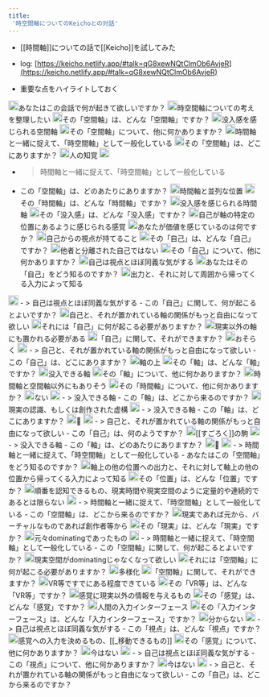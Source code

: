 ```yaml
---
title:
 '時空間軸についてのKeichoとの対話'
---
```


- [[時間軸]]についての話で[[Keicho]]を試してみた

- log: [https://keicho.netlify.app/#talk=qG8xewNQtClmOb6AvjeR](https://keicho.netlify.app/#talk=qG8xewNQtClmOb6AvjeR)

- 重要な点をハイライトしておく

<img src='https://scrapbox.io/api/pages/blu3mo-public/keicho/icon' alt='keicho.icon' height="19.5"/>あなたはこの会話で何が起きて欲しいですか？
<img src='https://scrapbox.io/api/pages/blu3mo-public/blu3mo/icon' alt='blu3mo.icon' height="19.5"/>時空間軸についての考えを整理したい
<img src='https://scrapbox.io/api/pages/blu3mo-public/keicho/icon' alt='keicho.icon' height="19.5"/>その「空間軸」は、どんな「空間軸」ですか？
<img src='https://scrapbox.io/api/pages/blu3mo-public/blu3mo/icon' alt='blu3mo.icon' height="19.5"/>没入感を感じられる空間軸
<img src='https://scrapbox.io/api/pages/blu3mo-public/keicho/icon' alt='keicho.icon' height="19.5"/>その「空間軸」について、他に何かありますか？
<img src='https://scrapbox.io/api/pages/blu3mo-public/blu3mo/icon' alt='blu3mo.icon' height="19.5"/>時間軸と一緒に捉えて、「時空間軸」として一般化している
<img src='https://scrapbox.io/api/pages/blu3mo-public/keicho/icon' alt='keicho.icon' height="19.5"/>その「空間軸」は、どこにありますか？
<img src='https://scrapbox.io/api/pages/blu3mo-public/blu3mo/icon' alt='blu3mo.icon' height="19.5"/>人の知覚
<img src='https://scrapbox.io/api/pages/blu3mo-public/keicho/icon' alt='keicho.icon' height="19.5"/>
- >  時間軸と一緒に捉えて、「時空間軸」として一般化している
- この「空間軸」は、どのあたりにありますか？
<img src='https://scrapbox.io/api/pages/blu3mo-public/blu3mo/icon' alt='blu3mo.icon' height="19.5"/>時間軸と並列な位置
<img src='https://scrapbox.io/api/pages/blu3mo-public/keicho/icon' alt='keicho.icon' height="19.5"/>その「時間軸」は、どんな「時間軸」ですか？
<img src='https://scrapbox.io/api/pages/blu3mo-public/blu3mo/icon' alt='blu3mo.icon' height="19.5"/>没入感を感じられる時間軸
<img src='https://scrapbox.io/api/pages/blu3mo-public/keicho/icon' alt='keicho.icon' height="19.5"/>その「没入感」は、どんな「没入感」ですか？
<img src='https://scrapbox.io/api/pages/blu3mo-public/blu3mo/icon' alt='blu3mo.icon' height="19.5"/>自己が軸の特定の位置にあるように感じられる感覚
<img src='https://scrapbox.io/api/pages/blu3mo-public/keicho/icon' alt='keicho.icon' height="19.5"/>あなたが価値を感じているのは何ですか？
<img src='https://scrapbox.io/api/pages/blu3mo-public/blu3mo/icon' alt='blu3mo.icon' height="19.5"/>自己からの視点が持てること
<img src='https://scrapbox.io/api/pages/blu3mo-public/keicho/icon' alt='keicho.icon' height="19.5"/>その「自己」は、どんな「自己」ですか？
<img src='https://scrapbox.io/api/pages/blu3mo-public/blu3mo/icon' alt='blu3mo.icon' height="19.5"/>他者と分離された自己ではない
<img src='https://scrapbox.io/api/pages/blu3mo-public/keicho/icon' alt='keicho.icon' height="19.5"/>その「自己」について、他に何かありますか？
<img src='https://scrapbox.io/api/pages/blu3mo-public/blu3mo/icon' alt='blu3mo.icon' height="19.5"/>自己は視点とほぼ同義な気がする
<img src='https://scrapbox.io/api/pages/blu3mo-public/keicho/icon' alt='keicho.icon' height="19.5"/>あなたはその「自己」をどう知るのですか？
<img src='https://scrapbox.io/api/pages/blu3mo-public/blu3mo/icon' alt='blu3mo.icon' height="19.5"/>出力と、それに対して周囲から帰ってくる入力によって知る
<img src='https://scrapbox.io/api/pages/blu3mo-public/keicho/icon' alt='keicho.icon' height="19.5"/>
- >  自己は視点とほぼ同義な気がする
- この「自己」に関して、何が起こるとよいですか？
<img src='https://scrapbox.io/api/pages/blu3mo-public/blu3mo/icon' alt='blu3mo.icon' height="19.5"/>自己と、それが置かれている軸の関係がもっと自由になって欲しい
<img src='https://scrapbox.io/api/pages/blu3mo-public/keicho/icon' alt='keicho.icon' height="19.5"/>それには「自己」に何が起こる必要がありますか？
<img src='https://scrapbox.io/api/pages/blu3mo-public/blu3mo/icon' alt='blu3mo.icon' height="19.5"/>現実以外の軸にも置かれる必要がある
<img src='https://scrapbox.io/api/pages/blu3mo-public/keicho/icon' alt='keicho.icon' height="19.5"/>「自己」に関して、それができますか？
<img src='https://scrapbox.io/api/pages/blu3mo-public/blu3mo/icon' alt='blu3mo.icon' height="19.5"/>おそらく
<img src='https://scrapbox.io/api/pages/blu3mo-public/keicho/icon' alt='keicho.icon' height="19.5"/>
- >  自己と、それが置かれている軸の関係がもっと自由になって欲しい
- この「自己」は、どこにありますか？
<img src='https://scrapbox.io/api/pages/blu3mo-public/blu3mo/icon' alt='blu3mo.icon' height="19.5"/>軸の上
<img src='https://scrapbox.io/api/pages/blu3mo-public/keicho/icon' alt='keicho.icon' height="19.5"/>その「軸」は、どんな「軸」ですか？
<img src='https://scrapbox.io/api/pages/blu3mo-public/blu3mo/icon' alt='blu3mo.icon' height="19.5"/>没入できる軸
<img src='https://scrapbox.io/api/pages/blu3mo-public/keicho/icon' alt='keicho.icon' height="19.5"/>その「軸」について、他に何かありますか？
<img src='https://scrapbox.io/api/pages/blu3mo-public/blu3mo/icon' alt='blu3mo.icon' height="19.5"/>時間軸と空間軸以外にもありそう
<img src='https://scrapbox.io/api/pages/blu3mo-public/keicho/icon' alt='keicho.icon' height="19.5"/>その「時間軸」について、他に何かありますか？
<img src='https://scrapbox.io/api/pages/blu3mo-public/blu3mo/icon' alt='blu3mo.icon' height="19.5"/>ない
<img src='https://scrapbox.io/api/pages/blu3mo-public/keicho/icon' alt='keicho.icon' height="19.5"/>
- >  没入できる軸
- この「軸」は、どこから来るのですか？
<img src='https://scrapbox.io/api/pages/blu3mo-public/blu3mo/icon' alt='blu3mo.icon' height="19.5"/>現実の認識、もしくは創作された虚構
<img src='https://scrapbox.io/api/pages/blu3mo-public/keicho/icon' alt='keicho.icon' height="19.5"/>
- >  没入できる軸
- この「軸」は、どこにありますか？
<img src='https://scrapbox.io/api/pages/blu3mo-public/blu3mo/icon' alt='blu3mo.icon' height="19.5"/>🙁
<img src='https://scrapbox.io/api/pages/blu3mo-public/keicho/icon' alt='keicho.icon' height="19.5"/>
- >  自己と、それが置かれている軸の関係がもっと自由になって欲しい
- この「自己」は、何のようですか？
<img src='https://scrapbox.io/api/pages/blu3mo-public/blu3mo/icon' alt='blu3mo.icon' height="19.5"/>[[すごろく]]の駒
<img src='https://scrapbox.io/api/pages/blu3mo-public/keicho/icon' alt='keicho.icon' height="19.5"/>
- >  没入できる軸
- この「軸」は、どのあたりにありますか？
<img src='https://scrapbox.io/api/pages/blu3mo-public/blu3mo/icon' alt='blu3mo.icon' height="19.5"/>🙁
<img src='https://scrapbox.io/api/pages/blu3mo-public/keicho/icon' alt='keicho.icon' height="19.5"/>
- >  時間軸と一緒に捉えて、「時空間軸」として一般化している
- あなたはこの「空間軸」をどう知るのですか？
<img src='https://scrapbox.io/api/pages/blu3mo-public/blu3mo/icon' alt='blu3mo.icon' height="19.5"/>軸上の他の位置への出力と、それに対して軸上の他の位置から帰ってくる入力によって知る
<img src='https://scrapbox.io/api/pages/blu3mo-public/keicho/icon' alt='keicho.icon' height="19.5"/>その「位置」は、どんな「位置」ですか？
<img src='https://scrapbox.io/api/pages/blu3mo-public/blu3mo/icon' alt='blu3mo.icon' height="19.5"/>順番を認知できるもの、現実時間や現実空間のように定量的や連続的であるとは限らない
<img src='https://scrapbox.io/api/pages/blu3mo-public/keicho/icon' alt='keicho.icon' height="19.5"/>
- >  時間軸と一緒に捉えて、「時空間軸」として一般化している
- この「空間軸」は、どこから来るのですか？
<img src='https://scrapbox.io/api/pages/blu3mo-public/blu3mo/icon' alt='blu3mo.icon' height="19.5"/>現実であれば元から、バーチャルなものであれば創作者等から
<img src='https://scrapbox.io/api/pages/blu3mo-public/keicho/icon' alt='keicho.icon' height="19.5"/>その「現実」は、どんな「現実」ですか？
<img src='https://scrapbox.io/api/pages/blu3mo-public/blu3mo/icon' alt='blu3mo.icon' height="19.5"/>元々dominatingであったもの
<img src='https://scrapbox.io/api/pages/blu3mo-public/keicho/icon' alt='keicho.icon' height="19.5"/>
- >  時間軸と一緒に捉えて、「時空間軸」として一般化している
- この「空間軸」に関して、何が起こるとよいですか？
<img src='https://scrapbox.io/api/pages/blu3mo-public/blu3mo/icon' alt='blu3mo.icon' height="19.5"/>現実空間がdominatingじゃなくなって欲しい
<img src='https://scrapbox.io/api/pages/blu3mo-public/keicho/icon' alt='keicho.icon' height="19.5"/>それには「空間軸」に何が起こる必要がありますか？
<img src='https://scrapbox.io/api/pages/blu3mo-public/blu3mo/icon' alt='blu3mo.icon' height="19.5"/>多様化
<img src='https://scrapbox.io/api/pages/blu3mo-public/keicho/icon' alt='keicho.icon' height="19.5"/>「空間軸」に関して、それができますか？
<img src='https://scrapbox.io/api/pages/blu3mo-public/blu3mo/icon' alt='blu3mo.icon' height="19.5"/>VR等ですでにある程度できている
<img src='https://scrapbox.io/api/pages/blu3mo-public/keicho/icon' alt='keicho.icon' height="19.5"/>その「VR等」は、どんな「VR等」ですか？
<img src='https://scrapbox.io/api/pages/blu3mo-public/blu3mo/icon' alt='blu3mo.icon' height="19.5"/>感覚に現実以外の情報を与えるもの
<img src='https://scrapbox.io/api/pages/blu3mo-public/keicho/icon' alt='keicho.icon' height="19.5"/>その「感覚」は、どんな「感覚」ですか？
<img src='https://scrapbox.io/api/pages/blu3mo-public/blu3mo/icon' alt='blu3mo.icon' height="19.5"/>人間の入力インターフェース
<img src='https://scrapbox.io/api/pages/blu3mo-public/keicho/icon' alt='keicho.icon' height="19.5"/>その「入力インターフェース」は、どんな「入力インターフェース」ですか？
<img src='https://scrapbox.io/api/pages/blu3mo-public/blu3mo/icon' alt='blu3mo.icon' height="19.5"/>分からない
<img src='https://scrapbox.io/api/pages/blu3mo-public/keicho/icon' alt='keicho.icon' height="19.5"/>
- >  自己は視点とほぼ同義な気がする
- この「視点」は、どんな「視点」ですか？
<img src='https://scrapbox.io/api/pages/blu3mo-public/blu3mo/icon' alt='blu3mo.icon' height="19.5"/>感覚への入力を決めるもの、[[_移動できるもの]]
<img src='https://scrapbox.io/api/pages/blu3mo-public/keicho/icon' alt='keicho.icon' height="19.5"/>その「感覚」について、他に何かありますか？
<img src='https://scrapbox.io/api/pages/blu3mo-public/blu3mo/icon' alt='blu3mo.icon' height="19.5"/>今はない
<img src='https://scrapbox.io/api/pages/blu3mo-public/keicho/icon' alt='keicho.icon' height="19.5"/>
- >  自己は視点とほぼ同義な気がする
- この「視点」について、他に何かありますか？
<img src='https://scrapbox.io/api/pages/blu3mo-public/blu3mo/icon' alt='blu3mo.icon' height="19.5"/>今はない
<img src='https://scrapbox.io/api/pages/blu3mo-public/keicho/icon' alt='keicho.icon' height="19.5"/>
- >  自己と、それが置かれている軸の関係がもっと自由になって欲しい
- この「自己」は、どこから来るのですか？